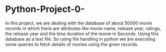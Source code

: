 # Python-Project-0-
In this project, we are dealing with the database of about 50000 movie records in which there are attributes like movie name, release year, ratings, the release year and the time duration of the movie in Seconds. Using this database as a text file. So using file handling in python we are executing some queries to fetch details of movies using the given records.
